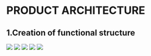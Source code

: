 # PRODUCT ARCHITECTURE
## 1.Creation of functional structure 
![](https://user-images.githubusercontent.com/42509999/49527662-67a08e80-f8d8-11e8-89a6-5b82326dad0a.PNG)
![](![](https://user-images.githubusercontent.com/42509999/49527715-7f781280-f8d8-11e8-8a02-107e0e3d1153.PNG))
![](https://user-images.githubusercontent.com/42509999/49527722-843cc680-f8d8-11e8-9f59-48dc15ffa1f6.PNG)
![](https://user-images.githubusercontent.com/42509999/49527735-899a1100-f8d8-11e8-94d9-403b1c50d5d4.PNG)
![](https://user-images.githubusercontent.com/42509999/49527752-928ae280-f8d8-11e8-95b1-7aa87e8c5cb9.PNG)